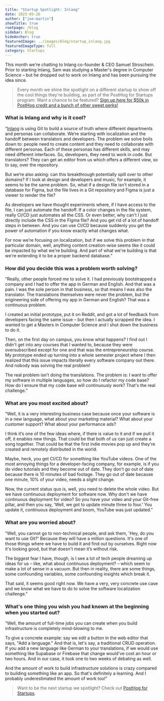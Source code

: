 ```yaml
---
title: "Startup Spotlight: Inlang"
date: 2023-05-26
author: ["joe-martin"]
showTitle: true
rootpage: /blog
sidebar: Blog
hideAnchor: true
featuredImage: ../images/blog/startup_inlang.jpg
featuredImageType: full
category: Startups
---
```


This month we're chatting to Inlang co-founder & CEO Samuel Stroschein. Prior to starting Inlang, Sam was studying a Master's degree in Computer Science – but he dropped out to work on Inlang and has been pursuing the idea since.

> Every month we shine the spotlight on a different startup to show off the cool things they're building, as part of the PostHog for Startups program. Want a chance to be featured? [Sign up here for $50k in PostHog credit and a bunch of other sweet perks!](/startups) 

### What is Inlang and why is it cool?

“[Inlang](https://inlang.com/) is using Git to build a source of truth where different departments and personas can collaborate. We’re starting with localization and the handoff between translators and developers. The problem we solve boils down to: people need to create content and they need to collaborate with different personas. Each of these personas has different skills, and may need different interfaces. So, developers, they need to work in code. But translators? They can get an editor from us which offers a different view, so to say, over the repository. 

But we’re also asking: can this breakthrough potentially spill over to other domains? If I look at design and developers and music, for example, it seems to be the same problem. So, what if a design file isn’t stored in a database for Figma, but the file lives in a Git repository and Figma is just a viewer to render the file?

As developers we have thought experiments where, if I have access to the file, I can just automate the handoff. If a color changes in the file system, really CI/CD just automates all the CSS. Or even better, why can't I just directly include the CSS in the Figma file? And you get rid of a lot of handoff steps in between. And you can use CI/CD because suddenly you get the power of automation if you know exactly what changes what.

For now we’re focusing on localization, but if we solve this problem in that particular domain, well, anything content creation-wise seems like it could be impacted by what we're building. And part of what we're building is that we're extending it to be a proper backend database.”

### How did you decide this was a problem worth solving?

“Really, other people forced me to solve it. I had previously bootstrapped a company and I had to offer the app in German and English. And that was a pain. I was the sole person in that business, so that means I was also the translator. The translations themselves were never the problem, but the engineering side of offering my app in German and English? That was a continuous problem. 

I created an initial prototype, put it on Reddit, and got a lot of feedback from developers facing the same issue – but then I actually scrapped the idea. I wanted to get a Masters in Computer Science and I shut down the business to do it. 

Then, on the first day on campus, you know what happens? I find out I didn't get into any courses that I wanted to, because they were oversubscribed except for one and that was the entrepreneurship course. My prototype ended up turning into a whole semester project where I then realized that this issue impacts literally every software company out there. And nobody was solving the real problem!

The real problem isn’t doing the translations. The problem is: I want to offer my software in multiple languages, so how do I refactor my code base? How do I ensure that my code base will continuously work? That's the real challenge.”

### What are you most excited about?

“Well, it is a very interesting business case because once your software is in a new language, what about your marketing material? What about your customer support? What about your performance ads?

I think it’s one of the few ideas where, if there is value to it and if we pull it off, it enables new things. That could be that both of us can just create a song together. That could be that the first indie movies pop up and they're created and remotely distributed in the world. 

Maybe, heck, you get CI/CD for something like YouTube videos. One of the most annoying things for a developer-facing company, for example, is if you do video tutorials and they become out of date. They don't go out of date because there is 10 minutes of bad footage. They go out of date because one minute, 10% of your video, needs a _slight_ change.

Now, the current status quo is, well, you need to delete the whole video. But we have continuous deployment for software now. Why don't we have continuous deployment for video? So you have your video and your Git-free pillar, and then you say, ‘Well, we got to update minute three to four.’ You update it, continuous deployment and boom, YouTube was just updated.”

### What are you worried about?

“Well, you cannot go to non-technical people, and ask them, 'Hey, do you want to use Git?' Because they will have a million questions. It's one of those things where we have to build it and find out by ourselves. Right now it's looking good, but that doesn't mean it’s without risk.

The biggest fear I have, though, is I see a lot of tech people dreaming up ideas for us – like, what about continuous deployment? – which seem to make a lot of sense in a vacuum. But then in reality, there are some things, some confounding variables, some confounding insights which break it.

That said, it seems good right now. We have a very, very concrete use case and we know what we have to do to solve the software localization challenge.”

### What's one thing you wish you had known at the beginning when you started out?

“Well, the amount of full-time jobs you can create when you build infrastructure is completely mind-blowing to me. 

To give a concrete example: say we edit a button in the web editor that says, "Add a language." And that is, let's say, a traditional CRUD operation. If you add a new language like German to your translations, if we would use something like Supabase or Firebase that change would've cost an hour or two hours. And in our case, it took one to two weeks of debating as well. 

And the amount of work to build infrastructure solutions is crazy compared to building something like an app. So that's definitely a learning. And I probably underestimated the amount of work too!”

> Want to be the next startup we spotlight? Check out [PostHog for Startups](/startups).